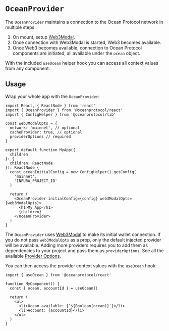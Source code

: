 # `OceanProvider`

The `OceanProvider` maintains a connection to the Ocean Protocol network in multiple steps:

1. On mount, setup [Web3Modal](https://github.com/Web3Modal/).
2. Once connection with Web3Modal is started, Web3 becomes available.
3. Once Web3 becomes available, connection to Ocean Protocol components are initiated, all available under the `ocean` object.

With the included `useOcean` helper hook you can access all context values from any component.

## Usage

Wrap your whole app with the `OceanProvider`:

```tsx
import React, { ReactNode } from 'react'
import { OceanProvider } from '@oceanprotocol/react'
import { ConfigHelper } from '@oceanprotocol/lib'

const web3ModalOpts = {
  network: 'mainnet', // optional
  cacheProvider: true, // optional
  providerOptions // required
}

export default function MyApp({
  children
}: {
  children: ReactNode
}): ReactNode {
  const oceanInitialConfig = new ConfigHelper().getConfig(
    'mainnet',
    'INFURA_PROJECT_ID'
  )

  return (
    <OceanProvider initialConfig={config} web3ModalOpts={web3ModalOpts}>
      <h1>My App</h1>
      {children}
    </OceanProvider>
  )
}
```

The `OceanProvider` uses [Web3Modal](https://github.com/Web3Modal/) to make its initial wallet connection. If you do not pass `web3ModalOpts` as a prop, only the default injected provider will be available. Adding more providers requires you to add them as dependencies to your project and pass them as `providerOptions`. See all the available [Provider Options](https://github.com/Web3Modal/web3modal#provider-options).

You can then access the provider context values with the `useOcean` hook:

```tsx
import { useOcean } from '@oceanprotocol/react'

function MyComponent() {
  const { ocean, accountId } = useOcean()

  return (
    <ul>
      <li>Ocean available: {`${Boolean(ocean)}`}</li>
      <li>Account: {accountId}</li>
    </ul>
  )
}
```
